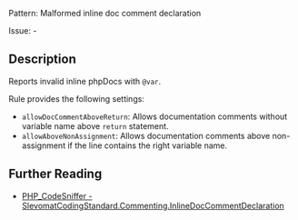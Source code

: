 Pattern: Malformed inline doc comment declaration

Issue: -

## Description

Reports invalid inline phpDocs with `@var`.

Rule provides the following settings:

* `allowDocCommentAboveReturn`: Allows documentation comments without variable name above `return` statement.
* `allowAboveNonAssignment`: Allows documentation comments above non-assignment if the line contains the right variable name.

## Further Reading

* [PHP_CodeSniffer - SlevomatCodingStandard.Commenting.InlineDocCommentDeclaration](https://github.com/slevomat/coding-standard/blob/master/doc/commenting.md#slevomatcodingstandardcommentinginlinedoccommentdeclaration-)